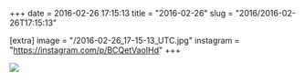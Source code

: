 +++
date = 2016-02-26 17:15:13
title = "2016-02-26"
slug = "2016/2016-02-26T17:15:13"

[extra]
image = "/2016-02-26_17-15-13_UTC.jpg"
instagram = "https://instagram.com/p/BCQetVaoIHd"
+++

<img src="/2016-02-26_17-15-13_UTC.jpg" />
